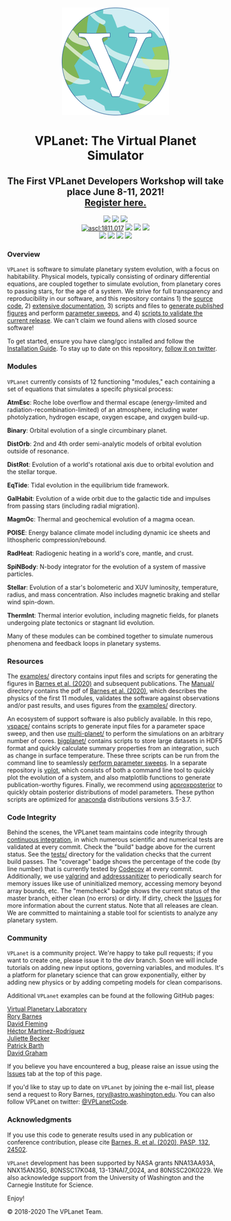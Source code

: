 <p align="center">
  <img width = "250" src="docs/VPLanetLogo.png?raw=true"/>
</p>

<h1 align="center">VPLanet: The Virtual Planet Simulator</h1>


<h2 align="center">The First VPLanet Developers Workshop will take place June 8-11, 2021!<br><a href="https://forms.gle/viTMHrEeJK4g1eo26">Register here.</a></h2>

<p align="center">
  <a href="https://VirtualPlanetaryLaboratory.github.io/vplanet"><img src="https://img.shields.io/badge/read-the_docs-blue.svg?style=flat"></a>
  <a href="https://ui.adsabs.harvard.edu/abs/2019arXiv190506367B/abstract"><img src="https://img.shields.io/badge/read-the_paper-7d93c7.svg?style=flat"/></a>
  <a href="http://twitter.com/VPLanetCode"><img src="https://img.shields.io/twitter/follow/VPLanetCode.svg?style=flat-square&logo=twitter&label=Follow"></a><br>
  <a href="http://ascl.net/1811.017"><img src="https://img.shields.io/badge/ascl-1811.017-blue.svg?colorB=262255" alt="ascl:1811.017" /></a>
  <a href="LICENSE"><img src="https://img.shields.io/badge/license-MIT-purple.svg"/></a>
  <a href="examples"><img src="https://img.shields.io/badge/examples-34-darkblue.svg"/></a>
  <img src = "https://img.shields.io/badge/platform-Linux_|%20macOS_|%20Windows10-darkgreen.svg?style=flat"><br>
  <a href="https://travis-ci.com/VirtualPlanetaryLaboratory/vplanet"><img src="https://travis-ci.com/VirtualPlanetaryLaboratory/vplanet.svg?token=jABaFLLgJNHTWSqkT7CM&branch=master"></a>
  <a href="tests"><img src = "https://img.shields.io/badge/tests-49-darkorange.svg?style=flat"></a>
  <img src = "https://img.shields.io/badge/memcheck-clean-green.svg?style=flat">
  <a href="https://codecov.io/gh/VirtualPlanetaryLaboratory/vplanet">
  <img src="https://codecov.io/gh/VirtualPlanetaryLaboratory/vplanet/branch/master/graph/badge.svg?token=3LFJQO1M6H"/>
  </a>
</p>

### Overview

`VPLanet` is software to simulate planetary system evolution, with a focus on habitability. Physical models, typically consisting of ordinary differential equations, are coupled together to simulate evolution, from planetary cores to passing stars, for the age of a system. We strive for full transparency and reproducibility in our software, and this repository contains 1) the [source code](src), 2) [extensive documentation](https://VirtualPlanetaryLaboratory.github.io/vplanet), 3) scripts and files to [generate published figures](examples) and perform [parameter sweeps](https://virtualplanetarylaboratory.github.io/vplanet/parametersweep.html), and 4) [scripts to validate the current release](tests). We can't claim we found aliens with closed source software!

To get started, ensure you have clang/gcc installed and follow the [Installation Guide](https://virtualplanetarylaboratory.github.io/vplanet/quickstart.html). To stay up to date on this repository, [follow it on twitter](https://twitter.com/VPLanetCode).

### Modules

`VPLanet` currently consists of 12 functioning "modules," each containing a set of equations
that simulates a specifc physical process:

**AtmEsc**: Roche lobe overflow and thermal escape (energy-limited and radiation-recombination-limited) of an atmosphere, including water photolyzation, hydrogen
escape, oxygen escape, and oxygen build-up.

**Binary**: Orbital evolution of a single circumbinary planet.

**DistOrb**: 2nd and 4th order semi-analytic models of orbital evolution outside
of resonance.

**DistRot**: Evolution of a world's rotational axis due to orbital evolution and
the stellar torque.

**EqTide**: Tidal evolution in the equilibrium tide framework.

**GalHabit**: Evolution of a wide orbit due to the galactic tide and impulses from
passing stars (including radial migration).

**MagmOc**: Thermal and geochemical evolution of a magma ocean.

**POISE**: Energy balance climate model including dynamic ice sheets and lithospheric
compression/rebound.

**RadHeat**: Radiogenic heating in a world's core, mantle, and crust.

**SpiNBody**: N-body integrator for the evolution of a system of massive particles.

**Stellar**: Evolution of a star's bolometeric and XUV luminosity, temperature, radius, and mass concentration. Also includes magnetic braking and stellar wind spin-down.

**ThermInt**: Thermal interior evolution, including magnetic fields, for planets
undergoing plate tectonics or stagnant lid evolution.

Many of these modules can be combined together to simulate numerous phenomena and feedback loops in planetary systems.

### Resources

The [examples/](examples) directory contains input files and scripts for generating the figures in [Barnes et al. (2020)](https://ui.adsabs.harvard.edu/abs/2020PASP..132b4502B/abstract) and subsequent publications. The [Manual/](Manual) directory contains the pdf of [Barnes et al. (2020)](https://ui.adsabs.harvard.edu/abs/2020PASP..132b4502B/abstract), which describes the physics of the first 11 modules, validates the software against observations and/or past results, and uses figures from the [examples/](examples) directory.

An ecosystem of support software is also publicly available. In this repo, [vspace/](vspace) contains scripts to generate input files for a parameter space sweep, and then use [multi-planet/](multiplanet) to perform the simulations on an arbitrary number of cores. [bigplanet/](bigplanet) contains scripts to store large datasets in HDF5 format and quickly calculate summary properties from an integration, such as change in surface temperature. These three scripts can be run from the command line to seamlessly [perform parameter sweeps](https://virtualplanetarylaboratory.github.io/vplanet/parametersweep.html). In a separate repository is [vplot](https://github.com/VirtualPlanetaryLaboratory/vplot), which consists of both a command line tool to quickly plot the evolution of a system, and also matplotlib functions to generate publication-worthy figures. Finally, we recommend using [approxposterior](https://github.com/dflemin3/approxposterior) to quickly obtain posterior distributions of model parameters. These python scripts are optimized for [anaconda](https://www.anaconda.com/) distributions versions 3.5-3.7.

### Code Integrity

Behind the scenes, the VPLanet team maintains code integrity through [continuous integration](https://travis-ci.org), in which numerous scientific and numerical tests are validated at every commit. Check the "build" badge above for the current status. See the [tests/](tests) directory for the validation checks that the current build passes. The "coverage" badge shows the percentage of the code (by line number) that is currently tested by <a href="https://codecov.io/gh/VirtualPlanetaryLaboratory/vplanet">Codecov</a> at every commit. Additionally, we use [valgrind](http://valgrind.org) and [addresssanitizer](https://github.com/google/sanitizers/wiki/AddressSanitizer) to periodically search for memory issues like use of uninitialized memory, accessing memory beyond array bounds, etc. The "memcheck" badge shows the current status of the master branch, either clean (no errors) or dirty. If dirty, check the [Issues](https://github.com/VirtualPlanetaryLaboratory/vplanet/issues) for more information about the current status. Note that all releases are clean. We are committed to maintaining a stable tool for scientists to analyze any planetary system.  


### Community

`VPLanet` is a community project. We're happy to take pull requests; if you want to create one, please issue it to the *dev* branch. Soon we will include tutorials on adding new input options, governing variables, and modules. It's a platform for planetary science that can grow exponentially, either by adding new physics or by adding competing models for clean comparisons.

Additional `VPLanet` examples can be found at the following GitHub pages:

[Virtual Planetary Laboratory](https://github.com/VirtualPlanetaryLaboratory) <br />
[Rory Barnes](https://github.com/RoryBarnes) <br />
[David Fleming](https://github.com/dflemin3) <br />
[Héctor Martínez-Rodríguez](https://github.com/hector-mr)<br />
[Juliette Becker](https://github.com/jxcbecker)<br />
[Patrick Barth](https://github.com/pbfeu)<br />
[David Graham](https://github.com/dglezg7)

If you believe you have encountered a bug, please raise an issue using the [Issues](https://github.com/VirtualPlanetaryLaboratory/vplanet/issues) tab at the top of this page.

If you'd like to stay up to date on `VPLanet` by joining the e-mail list, please send a request to Rory Barnes, rory@astro.washington.edu. You can also follow VPLanet on twitter: [@VPLanetCode](https://twitter.com/VPLanetCode).

### Acknowledgments

If you use this code to generate results used in any publication or conference contribution, please cite [Barnes, R. et al. (2020), PASP, 132, 24502](https://ui.adsabs.harvard.edu/abs/2020PASP..132b4502B/abstract).

`VPLanet` development has been supported by NASA grants NNA13AA93A, NNX15AN35G, 80NSSC17K048, 13-13NAI7_0024, and 80NSSC20K0229. We also acknowledge support from the University of Washington and the Carnegie Institute for Science.

Enjoy!


© 2018-2020 The VPLanet Team.
